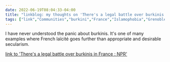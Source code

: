 ---date: 2022-06-19T08:04:33-04:00title: "linkblog: my thoughts on 'There's a legal battle over burkinis in France : NPR'"tags: ["link","Communities","burkini","France","Islamophobia","Grenoble","laïcité","secularism","Islam"]---I have never understood the panic about burkinis. It's one of many examples where French laïcité goes further than appropriate and desirable secularism. [link to 'There's a legal battle over burkinis in France : NPR'](https://www.npr.org/2022/06/19/1105962389/france-burkini-swimsuit-islamic-women)